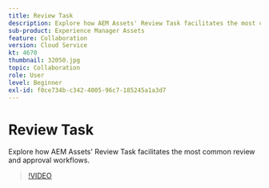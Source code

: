 ```yaml
---
title: Review Task
description: Explore how AEM Assets' Review Task facilitates the most common review and approval workflows.
sub-product: Experience Manager Assets
feature: Collaboration
version: Cloud Service
kt: 4670
thumbnail: 32050.jpg
topic: Collaboration
role: User
level: Beginner
exl-id: f0ce734b-c342-4005-96c7-185245a1a3d7
---
```

# Review Task

Explore how AEM Assets' Review Task facilitates the most common review and approval workflows.

>[!VIDEO](https://video.tv.adobe.com/v/32050?quality=12&learn=on)
